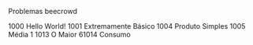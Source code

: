 Problemas beecrowd

1000	Hello World!
1001	Extremamente Básico
1004	Produto Simples
1005	Média 1
1013	O Maior
61014	Consumo
